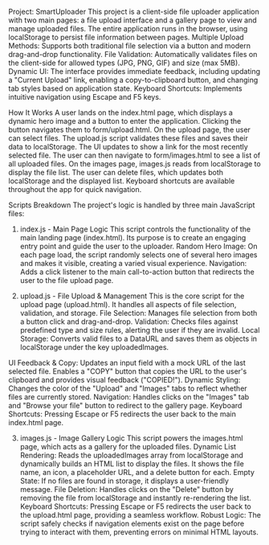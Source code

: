 Project: SmartUploader
This project is a client-side file uploader application with two main pages: a file upload interface and a gallery page to view and manage uploaded files. The entire application runs in the browser, using localStorage to persist file information between pages.
Multiple Upload Methods: Supports both traditional file selection via a button and modern drag-and-drop functionality.
File Validation: Automatically validates files on the client-side for allowed types (JPG, PNG, GIF) and size (max 5MB).
Dynamic UI: The interface provides immediate feedback, including updating a "Current Upload" link, enabling a copy-to-clipboard button, and changing tab styles based on application state.
Keyboard Shortcuts: Implements intuitive navigation using Escape and F5 keys.

How It Works
A user lands on the index.html page, which displays a dynamic hero image and a button to enter the application.
Clicking the button navigates them to form/upload.html.
On the upload page, the user can select files. The upload.js script validates these files and saves their data to localStorage. The UI updates to show a link for the most recently selected file.
The user can then navigate to form/images.html to see a list of all uploaded files.
On the images page, images.js reads from localStorage to display the file list. The user can delete files, which updates both localStorage and the displayed list.
Keyboard shortcuts are available throughout the app for quick navigation.

Scripts Breakdown
The project's logic is handled by three main JavaScript files:

1. index.js - Main Page Logic
This script controls the functionality of the main landing page (index.html). Its purpose is to create an engaging entry point and guide the user to the uploader.
Random Hero Image: On each page load, the script randomly selects one of several hero images and makes it visible, creating a varied visual experience.
Navigation: Adds a click listener to the main call-to-action button that redirects the user to the file upload page.

2. upload.js - File Upload & Management
This is the core script for the upload page (upload.html). It handles all aspects of file selection, validation, and storage.
File Selection: Manages file selection from both a button click and drag-and-drop.
Validation: Checks files against predefined type and size rules, alerting the user if they are invalid.
Local Storage: Converts valid files to a DataURL and saves them as objects in localStorage under the key uploadedImages.

UI Feedback & Copy:
Updates an input field with a mock URL of the last selected file.
Enables a "COPY" button that copies the URL to the user's clipboard and provides visual feedback ("COPIED!").
Dynamic Styling: Changes the color of the "Upload" and "Images" tabs to reflect whether files are currently stored.
Navigation: Handles clicks on the "Images" tab and "Browse your file" button to redirect to the gallery page.
Keyboard Shortcuts: Pressing Escape or F5 redirects the user back to the main index.html page.

3. images.js - Image Gallery Logic
This script powers the images.html page, which acts as a gallery for the uploaded files.
Dynamic List Rendering: Reads the uploadedImages array from localStorage and dynamically builds an HTML list to display the files. It shows the file name, an icon, a placeholder URL, and a delete button for each.
Empty State: If no files are found in storage, it displays a user-friendly message.
File Deletion: Handles clicks on the "Delete" button by removing the file from localStorage and instantly re-rendering the list.
Keyboard Shortcuts: Pressing Escape or F5 redirects the user back to the upload.html page, providing a seamless workflow.
Robust Logic: The script safely checks if navigation elements exist on the page before trying to interact with them, preventing errors on minimal HTML layouts.
